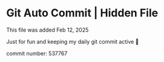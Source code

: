# Git Auto Commit | Hidden File

This file was added Feb 12, 2025

Just for fun and keeping my daily git commit active 🤪

commit number: 537767
